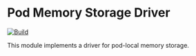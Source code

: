 # Pod Memory Storage Driver

[![Build](https://img.shields.io/github/actions/workflow/status/atomix/atomix/drivers-pod-memory-test.yml?style=for-the-badge)](https://github.com/atomix/atomix/actions/workflows/drivers-pod-memory.yml)

This module implements a driver for pod-local memory storage.
